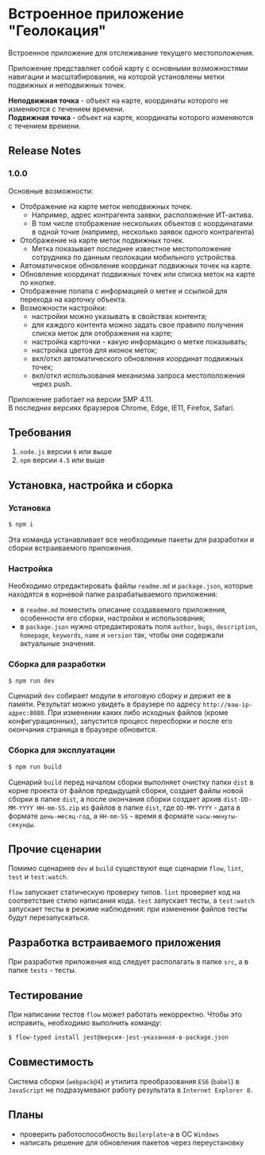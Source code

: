 # Встроенное приложение "Геолокация"
Встроенное приложение для отслеживание текущего местоположения.

Приложение представляет собой карту с основными возможностями навигации и масштабирования, на которой установлены метки подвижных и неподвижных точек.

**Неподвижная точка** - объект на карте, координаты которого не изменяются с течением времени.  
**Подвижная точка** - объект на карте, координаты которого изменяются с течением времени.

## Release Notes

### 1.0.0

Основные возможности:

* Отображение на карте меток неподвижных точек.
  * Например, адрес контрагента заявки, расположение ИТ-актива. 
  * В том числе отображение нескольких объектов с координатами в одной точке (например, несколько заявок одного контрагента)
* Отображение на карте меток подвижных точек. 
  * Метка показывает последнее известное местоположение сотрудника по данным геолокации мобильного  устройства.
* Автоматическое обновление координат подвижных точек на карте.
* Обновление координат подвижных точек или списка меток на карте по кнопке.
* Отображение попапа с информацией о метке и ссылкой для перехода на карточку объекта.
* Возможности настройки:
  * настройки можно указывать в свойствах контента;
  * для каждого контента можно задать свое правило получения списка меток для отображения на карте;
  * настройка карточки - какую информацию о метке показывать;
  * настройка цветов для иконок меток;
  * вкл/откл автоматического обновления координат подвижных точек;
  * вкл/откл использования механизма запроса местоположения через push.

Приложение работает на версии SMP 4.11.  
В последних версиях браузеров Chrome, Edge, IE11, Firefox, Safari.

## Требования

1. `node.js` версии `6` или выше
1. `npm` версии `4.5` или выше

## Установка, настройка и сборка

### Установка

```bash
$ npm i
```

Эта команда устанавливает все необходимые пакеты для разработки и сборки встраиваемого приложения.

### Настройка

Необходимо отредактировать файлы `readme.md` и `package.json`, которые находятся в корневой папке разрабатываемого приложения:

- в `readme.md` поместить описание создаваемого приложения, особенности его сборки, настройки и использования;
- в `package.json` нужно отредактировать поля `author`, `bugs`, `description`, `homepage`, `keywords`, `name` и `version` так, чтобы они содержали актуальные значения.

### Сборка для разработки

```bash
$ npm run dev
```

Сценарий `dev` собирает модули в итоговую сборку и держит ее в памяти. Результат можно увидеть в браузере по адресу `http://ваш-ip-адрес:8080`. При изменении каких либо исходных файлов (кроме конфигурационных), запустится процесс пересборки и после его окончания страница в браузере обновится.

### Сборка для эксплуатации

```bash
$ npm run build
```

Сценарий `build` перед началом сборки выполняет очистку папки `dist` в корне проекта от файлов предыдущей сборки, создает файлы новой сборки в папке `dist`, а после окончания сборки создает архив `dist-DD-MM-YYYY HH-mm-SS.zip` из файлов в папке `dist`, где `DD-MM-YYYY` - дата в формате `день-месяц-год`, а `HH-mm-SS` - время в формате `часы-минуты-секунды`. 

## Прочие сценарии

Помимо сценариев `dev` и `build` существуют еще сценарии `flow`, `lint`, `test` и `test:watch`.

`flow` запускает статическую проверку типов. `lint` проверяет код на соответствие стилю написания кода. `test` запускает тесты, а `test:watch` запускает тесты в режиме наблюдения: при изменении файлов тесты будут перезапускаться.

## Разработка встраиваемого приложения

При разработке приложения код следует располагать в папке `src`, а в папке `tests` - тесты.  

## Тестирование

При написании тестов `flow` может работать некорректно. Чтобы это исправить, необходимо выполнить команду:

```bash
$ flow-typed install jest@версия-jest-указанная-в-package.json
```

## Совместимость

Система сборки (`webpack@4`) и утилита преобразования `ES6` (`babel`) в `JavaScript` не подразумевают работу результата в `Internet Explorer 8`.

## Планы

- проверить работоспособность `Boilerplate`-а в ОС `Windows`
- написать решение для обновления пакетов через переустановку
